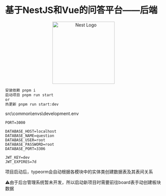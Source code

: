 # 基于NestJS和Vue的问答平台——后端
<p align="center">
  <a href="http://nestjs.com/" target="blank"><img src="https://nestjs.com/img/logo-small.svg" width="200" alt="Nest Logo" /></a>
</p>


```bash
安装依赖 pnpm i
启动项目 pnpm run start
or
热更新 pnpm run start:dev
```

src\common\envs\development.env
```env
PORT=3000

DATABASE_HOST=localhost
DATABASE_NAME=question
DATABASE_USER=root
DATABASE_PASSWORD=root
DATABASE_PORT=3306

JWT_KEY=dev
JWT_EXPIRES=7d

```
项目启动后，typeorm会自动根据各模块中的实体类创建数据表及其表间关系

⚠️由于后台管理系统暂未开发，所以启动新项目时需要前往board表手动创建板块数据